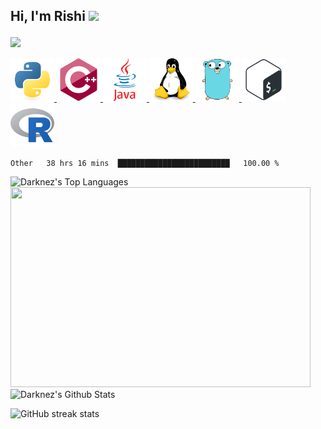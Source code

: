 <h2> Hi, I'm Rishi <img src="https://media.giphy.com/media/hvRJCLFzcasrR4ia7z/giphy.gif" width="25px" /></p> </h2>
<img src="https://img.shields.io/badge/Data Scientist-Python-blue?style=flat-square" />

<a href="https://www.kaggle.com/darknez/" target="_blank"> <img src="https://raw.githubusercontent.com/devicons/devicon/master/icons/python/python-original.svg" alt="python" width="70" height="70"/> </a>
<a href="https://leetcode.com/Darknez07" target="_blank"> <img src="https://raw.githubusercontent.com/devicons/devicon/master/icons/cplusplus/cplusplus-original.svg" alt="CPP" width="70" height="70"/> </a>
<a href="https://codeforces.com/profile/Darknez" target="_blank"> <img src="https://raw.githubusercontent.com/devicons/devicon/master/icons/java/java-original-wordmark.svg" alt="Java" width="70" height="70"/> </a>
<a href="https://archlinux.org/" target="_blank"> <img src="https://raw.githubusercontent.com/devicons/devicon/master/icons/linux/linux-original.svg" alt="Linux" width="70" height="70"/> </a>
<a href="https://archlinux.org/" target="_blank"> <img src="https://raw.githubusercontent.com/devicons/devicon/master/icons/go/go-original.svg" alt="Golang" width="70" height="70"/> </a>
<a href="https://archlinux.org/" target="_blank"> <img src="https://raw.githubusercontent.com/devicons/devicon/master/icons/bash/bash-original.svg" alt="Bash" width="70" height="70"/> </a> 
<a href="https://archlinux.org/" target="_blank"> <img src="https://raw.githubusercontent.com/devicons/devicon/master/icons/r/r-original.svg" alt="R" width="70" height="70"/> </a>  
<!--START_SECTION:waka-->
```text
Other   38 hrs 16 mins  █████████████████████████   100.00 % 
```
<!--END_SECTION:waka-->
<p>

<img alt="Darknez's Top Languages" src="https://github-readme-stats.vercel.app/api/top-langs/?username=Darknez07&langs_count=6&theme=tokyonight&hide=Jupyter Notebook&layout=compact" />\
<img src="https://wakatime.com/share/@Darknez/31b7861e-2e57-48d0-8291-2e0df18a25a6.svg" style="width:30rem; height:20rem;">\
<img alt="Darknez's Github Stats" src="https://github-readme-stats.vercel.app/api?username=Darknez07&show_icons=true&count_private=true&theme=dark" />
</p>

![GitHub streak stats](https://github-readme-streak-stats.herokuapp.com/?user=Darknez07&theme=dark)

